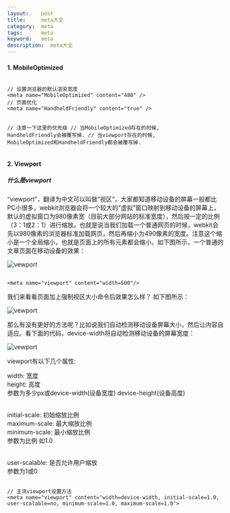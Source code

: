 ```yaml
---
layout:    post
title:     meta大全
category:  meta
tags:      meta
keyword:   meta
description:  meta大全
---
```


<div class="post-con">

<h4>1. MobileOptimized</h4>
<pre><code class="html">
// 设置浏览器的默认渲染宽度
&lt;meta name="MobileOptimized" content="480" /&gt;
// 页面优化
&lt;meta name="HandheldFriendly" content="true" /&gt;

// 注意一下这里的优先级
// 当MobileOptimized存在的时候, HandheldFriendly会被覆写掉.
// 当viewport存在的时候, MobileOptimized和HandheldFriendly都会被覆写掉.
</code></pre>

<h4>2. Viewport</h4>
<h5>什么是viewport</h5>
<p>“viewport”，翻译为中文可以叫做“视区”，大家都知道移动设备的屏幕一般都比PC小很多，webkit浏览器会将一个较大的“虚拟”窗口映射到移动设备的屏幕上，默认的虚拟窗口为980像素宽（目前大部分网站的标准宽度），然后按一定的比例（3：1或2：1）进行缩放。也就是说当我们加载一个普通网页的时候，webkit会先以980像素的浏览器标准加载网页，然后再缩小为490像素的宽度。注意这个缩小是一个全局缩小，也就是页面上的所有元素都会缩小。如下图所示，一个普通的文章页面在移动设备的效果：</p>
<p><img src="{{ site.baseurl }}/statics/img/post/09/01.png" alt="vewport"></p>

<pre><code class="html">
&lt;meta name="viewport" content="width=500"/&gt;
</code></pre>
<p>我们来看看页面加上强制视区大小命令后效果怎么样？ 如下图所示：</p>
<p><img src="{{ site.baseurl }}/statics/img/post/09/02.png" alt="vewport"></p>

<p>那么有没有更好的方法呢？比如说我们自动检测移动设备屏幕大小，然后让内容自适应。看下面的代码，device-width将自动检测移动设备的屏幕宽度：</p>
<p><img src="{{ site.baseurl }}/statics/img/post/09/03.png" alt="vewport"></p>


<p>
viewport有以下几个属性:<br>

width: 宽度<br>
height: 高度<br>
参数为多少px或device-width(设备宽度) device-height(设备高度)<br><br>

initial-scale: 初始缩放比例<br>
maximum-scale: 最大缩放比例<br>
minimum-scale: 最小缩放比例<br>
参数为比例 如1.0<br><br>

user-scalable: 是否允许用户缩放<br>
参数为1或0<br>
</p>
<pre><code class="html">
// 主流viewport设置方法
&lt;meta name="viewport" content="width=device-width, initial-scale=1.0, user-scalable=no, minimum-scale=1.0, maximum-scale=1.0"&gt;
</code></pre>


</div>